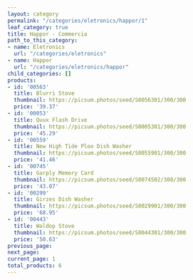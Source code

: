 ```yaml
---
layout: category
permalink: "/categories/eletronics/happor/1"
leaf_category: true
title: Happor - Commercia
path_to_this_category:
- name: Eletronics
  url: "/categories/eletronics"
- name: Happor
  url: "/categories/eletronics/happor"
child_categories: []
products:
- id: '00563'
  title: Blurri Stove
  thumbnail: https://picsum.photos/seed/S0056301/300/300
  price: '39.37'
- id: '00053'
  title: Quux Flash Drive
  thumbnail: https://picsum.photos/seed/S0005301/300/300
  price: '45.29'
- id: '00559'
  title: New High Tide Ploo Dish Washer
  thumbnail: https://picsum.photos/seed/S0055901/300/300
  price: '41.46'
- id: '00745'
  title: Garply Memory Card
  thumbnail: https://picsum.photos/seed/S0074502/300/300
  price: '43.07'
- id: '00299'
  title: Girzes Dish Washer
  thumbnail: https://picsum.photos/seed/S0029901/300/300
  price: '68.95'
- id: '00443'
  title: Waldop Stove
  thumbnail: https://picsum.photos/seed/S0044301/300/300
  price: '50.63'
previous_page: 
next_page: 
current_page: 1
total_products: 6
---
```

